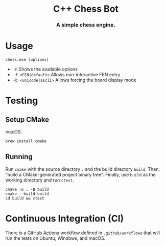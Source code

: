 <h1 align=center>C++ Chess Bot</h1>

<h3 align=center>A simple chess engine.</h3>

# Usage

`chess.exe [options]`

- `-h` Shows the available options
- `-f <FEN|default>` Allows non-interactive FEN entry
- `-b <unicode|ascii>` Allows forcing the board display mode 

# Testing

## Setup CMake

macOS:

```
brew install cmake
```

## Running

Run `cmake` with the source directory `.` and the build
directory `build`. Then, "build a CMake-generated project binary tree".
Finally, use `build` as the working directory and run `ctest`.

```
cmake -S . -B build
cmake --build build
cd build && ctest
```

# Continuous Integration (CI)

There is a [GitHub Actions](https://github.com/features/actions) workflow
defined in `.github/workflows` that will run the tests on Ubuntu, Windows,
and macOS.
